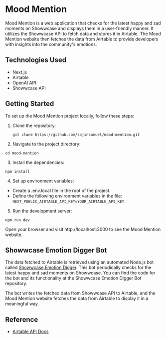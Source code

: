 # Mood Mention

Mood Mention is a web application that checks for the latest happy and sad moments on Showwcase and displays them in a user-friendly manner. It utilizes the Showwcase API to fetch data and stores it in Airtable. The Mood Mention website then fetches the data from Airtable to provide developers with insights into the community's emotions.

## Technologies Used

- Next.js
- Airtable
- OpenAI API
- Showwcase API

## Getting Started

To set up the Mood Mention project locally, follow these steps:

1. Clone the repository:

   ```shell
   git clone https://github.com/sojinsamuel/mood-mention.git
   ```
2. Navigate to the project directory:
```shell
cd mood-mention
```

3. Install the dependencies:
```shell
npm install
```
4. Set up environment variables:

- Create a .env.local file in the root of the project.
- Define the following environment variables in the file:
  `NEXT_PUBLIC_AIRTABLE_API_KEY=YOUR_AIRTABLE_API_KEY`
5. Run the development server:
```shell
npm run dev
```
Open your browser and visit http://localhost:3000 to see the Mood Mention website.

## Showwcase Emotion Digger Bot
The data fetched to Airtable is retrieved using an automated Node.js bot called [Showwcase Emotion Digger](https://github.com/sojinsamuel/showwcase-emotion-digger). This bot periodically checks for the latest happy and sad moments on Showwcase. You can find the code for the bot and its functionality at the Showwcase Emotion Digger Bot repository.

The bot writes the fetched data from Showwcase API to Airtable, and the Mood Mention website fetches the data from Airtable to display it in a meaningful way.

## Reference
- [Airtable API Docs](https://airtable.com/developers/web/api/introduction)
